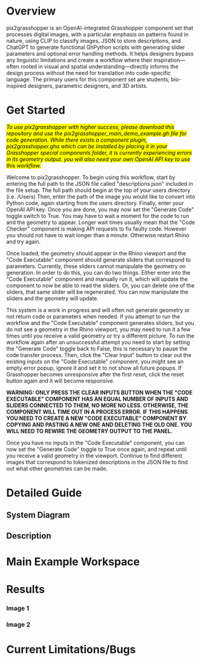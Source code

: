 # Overview

pix2grasshopper is an OpenAI-integrated Grasshopper component set that processes digital images, with a particular emphasis on patterns found in nature, using CLIP to classify images, JSON to store descriptions, and ChatGPT to generate functional GhPython scripts with generating slider parameters and optional error handling methods. It helps designers bypass any linguistic limitations and create a workflow where their inspiration—often rooted in visual and spatial understanding—directly informs the design process without the need for translation into code-specific language. The primary users for this component set are students, bio-inspired designers, parametric designers, and 3D artists.

# Get Started

<mark>_To use pix2grasshopper with higher success, please download this repository and use the pix2grasshopper_main_demo_example.gh file for code generation. While there exists a component plugin, pix2grasshopper.gha which can be installed by placing it in your Grasshopper special components folder, it is currently experiencing errors in its geometry output. you will also need your own OpenAI API key to use this workflow._</mark>

Welcome to pix2grasshopper. To begin using this workflow, start by entering the full path to the JSON file called "descriptions.json" included in the file setup. The full path should begin at the top of your users directory (i.e. /Users) Then, enter the path of the image you would like to convert into Python code, again starting from the users directory. Finally, enter your OpenAI API key. Once you are done, you may now set the "Generate Code" toggle switch to True. You may have to wait a moment for the code to run and the geometry to appear. Longer wait times usually mean that the "Code Checker" component is making API requests to fix faulty code. However you should not have to wait longer than a minute. Otherwise restart Rhino and try again.

Once loaded, the geometry should appear in the Rhino viewport and the "Code Executable" component should generate sliders that correspond to parameters. Currently, these sliders cannot manipulate the geometry on generation. In order to do this, you can do two things. Either enter into the "Code Executable" component and manually run it, which will update the component to now be able to read the sliders. Or, you can delete one of the sliders, that same slider will be regenerated. You can now manipulate the sliders and the geometry will update.

This system is a work in progress and will often not generate geometry or not return code or parameters when needed. If you attempt to run the workflow and the "Code Executable" component generates sliders, but you do not see a geometry in the Rhino viewport, you may need to run it a few times until you receive a valid geometry or try a different picture. To run the workflow again after an unsuccessful attempt you need to start by setting the "Generate Code" toggle back to False, this is necessary to pause the code transfer process. Then, click the "Clear Input" button to clear out the existing inputs on the "Code Executable" component, you might see an empty error popup, ignore it and set it to not show all future popups. If Grasshopper becomes unresponsive after the first reset, click the reset button again and it will become responsive.

**WARNING: ONLY PRESS THE CLEAR INPUTS BUTTON WHEN THE "CODE EXECUTABLE" COMPONENT HAS AN EQUAL NUMBER OF INPUTS AND SLIDERS CONNECTED TO THEM, NO MORE NO LESS. OTHERWISE, THE COMPONENT WILL TIME OUT IN A PROCESS ERROR. IF THIS HAPPENS YOU NEED TO CREATE A NEW "CODE EXECUTABLE" COMPONENT BY COPYING AND PASTING A NEW ONE AND DELETING THE OLD ONE. YOU WILL NEED TO REWIRE THE GEOMETRY OUTPUT TO THE PANEL.**

Once you have no inputs in the "Code Executable" component, you can now set the "Generate Code" toggle to True once again, and repeat until you receive a valid geometry in the viewport. Continue to find different images that correspond to tokenized descriptions in the JSON file to find out what other geometries can be made.

# Detailed Guide

## System Diagram

## Description

# Main Example Workspace

# Results

### Image 1

### Image 2

# Current Limitations/Bugs
